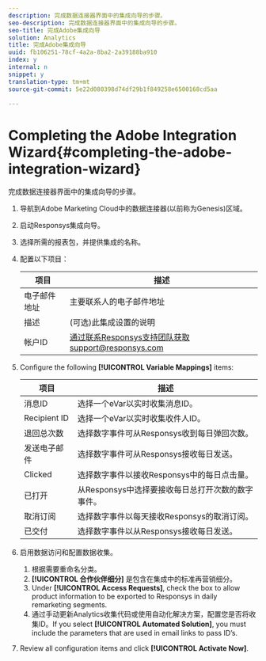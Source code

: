 ```yaml
---
description: 完成数据连接器界面中的集成向导的步骤。
seo-description: 完成数据连接器界面中的集成向导的步骤。
seo-title: 完成Adobe集成向导
solution: Analytics
title: 完成Adobe集成向导
uuid: fb106251-78cf-4a2a-8ba2-2a39188ba910
index: y
internal: n
snippet: y
translation-type: tm+mt
source-git-commit: 5e22d080398d74df29b1f849258e6500168cd5aa

---
```



# Completing the Adobe Integration Wizard{#completing-the-adobe-integration-wizard}

完成数据连接器界面中的集成向导的步骤。

1. 导航到Adobe Marketing Cloud中的数据连接器(以前称为Genesis)区域。
1. 启动Responsys集成向导。
1. 选择所需的报表包，并提供集成的名称。
1. 配置以下项目：

   | 项目 | 描述 |
   |---|---|
   | 电子邮件地址 | 主要联系人的电子邮件地址 |
   | 描述 | (可选)此集成设置的说明 |
   | 帐户ID | 通过联系Responsys支持团队获取support@responsys.com |

1. Configure the following **[!UICONTROL Variable Mappings]** items:

   | 项目 | 描述 |
   |---|---|
   | 消息ID | 选择一个eVar以实时收集消息ID。 |
   | Recipient ID | 选择一个eVar以实时收集收件人ID。 |
   | 退回总次数 | 选择数字事件可从Responsys收到每日弹回次数。 |
   | 发送电子邮件 | 选择数字事件可从Responsys接收每日发送。 |
   | Clicked | 选择数字事件以接收Responsys中的每日点击量。 |
   | 已打开 | 从Responsys中选择要接收每日总打开次数的数字事件。 |
   | 取消订阅 | 选择数字事件以每天接收Responsys的取消订阅。 |
   | 已交付 | 选择数字事件以从Responsys接收每日发送。 |

1. 启用数据访问和配置数据收集。
   1. 根据需要重命名分类。
   1. **[!UICONTROL 合作伙伴细分]** 是包含在集成中的标准再营销细分。
   1. Under **[!UICONTROL Access Requests]**, check the box to allow product information to be exported to Responsys in daily remarketing segments.
   1. 通过手动更新Analytics收集代码或使用自动化解决方案，配置您是否将收集ID。If you select **[!UICONTROL Automated Solution]**, you must include the parameters that are used in email links to pass ID’s.
1. Review all configuration items and click **[!UICONTROL Activate Now]**.
